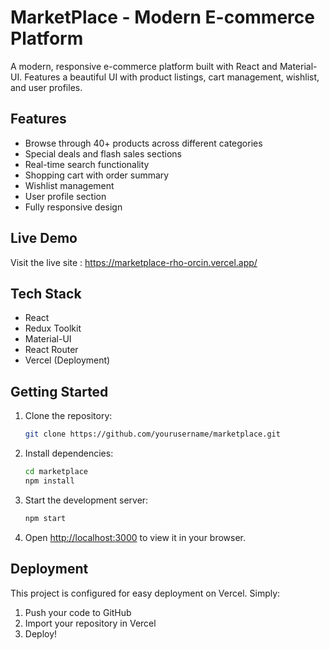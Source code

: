 # MarketPlace - Modern E-commerce Platform

A modern, responsive e-commerce platform built with React and Material-UI. Features a beautiful UI with product listings, cart management, wishlist, and user profiles.

## Features

- Browse through 40+ products across different categories
- Special deals and flash sales sections
- Real-time search functionality
- Shopping cart with order summary
- Wishlist management
- User profile section
- Fully responsive design

## Live Demo

Visit the live site : https://marketplace-rho-orcin.vercel.app/

## Tech Stack

- React
- Redux Toolkit
- Material-UI
- React Router
- Vercel (Deployment)

## Getting Started

1. Clone the repository:
   ```bash
   git clone https://github.com/yourusername/marketplace.git
   ```

2. Install dependencies:
   ```bash
   cd marketplace
   npm install
   ```

3. Start the development server:
   ```bash
   npm start
   ```

4. Open [http://localhost:3000](http://localhost:3000) to view it in your browser.

## Deployment

This project is configured for easy deployment on Vercel. Simply:

1. Push your code to GitHub
2. Import your repository in Vercel
3. Deploy!

